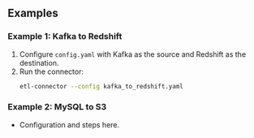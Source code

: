 ## Examples
### Example 1: Kafka to Redshift
1. Configure `config.yaml` with Kafka as the source and Redshift as the destination.
2. Run the connector:
   ```bash
   etl-connector --config kafka_to_redshift.yaml
   ```

### Example 2: MySQL to S3
- Configuration and steps here.
